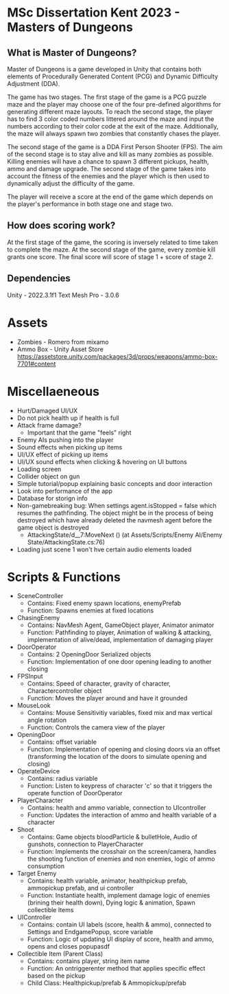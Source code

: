 # MSc Dissertation Kent 2023 - Masters of Dungeons

## What is Master of Dungeons?
Master of Dungeons is a game developed in Unity that contains both elements of Procedurally Generated Content (PCG) and Dynamic Difficulty Adjustment (DDA).

The game has two stages. The first stage of the game is a PCG puzzle maze and the player may choose one of the four pre-defined algorithms for generating different maze layouts. To reach the second stage, the player has to find 3 color coded numbers littered around the maze and input the numbers according to their color code at the exit of the maze. Additionally, the maze will always spawn two zombies that constantly chases the player.

The second stage of the game is a DDA First Person Shooter (FPS). The aim of the second stage is to stay alive and kill as many zombies as possible. Killing enemies will have a chance to spawn 3 different pickups, health, ammo and damage upgrade. The second stage of the game takes into account the fitness of the enemies and the player which is then used to dynamically adjust the difficulty of the game.

The player will receive a score at the end of the game which depends on the player's performance in both stage one and stage two.

## How does scoring work?
At the first stage of the game, the scoring is inversely related to time taken to complete the maze.
At the second stage of the game, every zombie kill grants one score. The final score will score of stage 1 + score of stage 2.

## Dependencies
Unity - 2022.3.1f1
Text Mesh Pro - 3.0.6

# Assets
* Zombies - Romero from mixamo
* Ammo Box - Unity Asset Store https://assetstore.unity.com/packages/3d/props/weapons/ammo-box-7701#content

# Miscellaeneous
- Hurt/Damaged UI/UX
- Do not pick health up if health is full
- Attack frame damage?
  * Important that the game "feels" right
- Enemy AIs pushing into the player
- Sound effects when picking up items
- UI/UX effect of picking up items
- UI/UX sound effects when clicking & hovering on UI buttons
- Loading screen
- Collider object on gun
- Simple tutorial/popup explaining basic concepts and door interaction
- Look into performance of the app
- Database for storign info
- Non-gamebreaking bug: When settings agent.isStopped = false which resumes the pathfinding. The object might be in the process of being destroyed which have already deleted the navmesh agent before the game object is destroyed
  * AttackingState/<Attack>d__7:MoveNext () (at Assets/Scripts/Enemy AI/Enemy State/AttackingState.cs:76)
- Loading just scene 1 won't hve certain audio elements loaded

# Scripts & Functions
* SceneController
  * Contains: Fixed enemy spawn locations, enemyPrefab
  * Function: Spawns enemies at fixed locations
* ChasingEnemy
  * Contains: NavMesh Agent, GameObject player, Animator animator
  * Function: Pathfinding to player, Animation of walking & attacking, implementation of alive/dead, implementation of damaging player
* DoorOperator
  * Contains: 2 OpeningDoor Serialized objects
  * Function: Implementation of one door opening leading to another closing
* FPSInput
  * Contains: Speed of character, gravity of character, Charactercontroller object
  * Function: Moves the player around and have it grounded
* MouseLook
  * Contains: Mouse Sensitivitiy variables, fixed mix and max vertical angle rotation
  * Function: Controls the camera view of the player
* OpeningDoor
  * Contains: offset variable
  * Function: Implementation of opening and closing doors via an offset (transforming the location of the doors to simulate opening and closing)
* OperateDevice
  * Contains: radius variable
  * Function: Listen to keypress of character 'c' so that it triggers the operate function of DoorOperator
* PlayerCharacter
  * Contains: health and ammo variable, connection to UIcontroller
  * Function: Updates the interaction of ammo and health variable of a character
* Shoot
  * Contains: Game objects bloodParticle & bulletHole, Audio of gunshots, connection to PlayerCharacter
  * Function: Implements the crosshair on the screen/camera, handles the shooting function of enemies and non enemies, logic of ammo consumption
* Target Enemy
  * Contains: health variable, animator, healthpickup prefab, ammopickup prefab, and ui controller
  * Function: Instantiate health, implement damage logic of enemies (brining their health down), Dying logic & animation, Spawn collectible Items
* UIController
  * Contains: contain UI labels (score, health & ammo), connected to Settings and EndgamePopup, score variable
  * Function: Logic of updating UI display of score, health and ammo, opens and closes popupasdf
* Collectible Item (Parent Class)
  * Contains: contains player, string item name
  * Function: An ontriggerenter method that applies specific effect based on the pickup
  * Child Class: Healthpickup/prefab & Ammopickup/prefab
